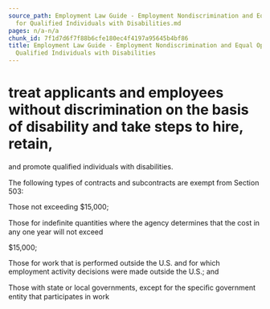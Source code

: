 ```yaml
---
source_path: Employment Law Guide - Employment Nondiscrimination and Equal Opportunity
  for Qualified Individuals with Disabilities.md
pages: n/a-n/a
chunk_id: 7f1d7d6f7f88b6cfe180ec4f4197a95645b4bf86
title: Employment Law Guide - Employment Nondiscrimination and Equal Opportunity for
  Qualified Individuals with Disabilities
---
```

# treat applicants and employees without discrimination on the basis of disability and take steps to hire, retain,

and promote qualiﬁed individuals with disabilities.

The following types of contracts and subcontracts are exempt from Section 503:

Those not exceeding $15,000;

Those for indeﬁnite quantities where the agency determines that the cost in any one year will not exceed

$15,000;

Those for work that is performed outside the U.S. and for which employment activity decisions were made outside the U.S.; and

Those with state or local governments, except for the speciﬁc government entity that participates in work
